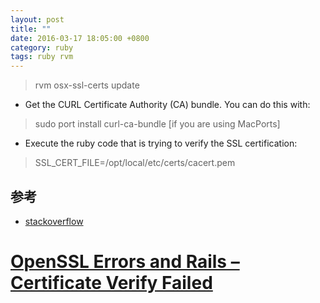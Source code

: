 ```yaml
---
layout: post
title: ""
date: 2016-03-17 18:05:00 +0800
category: ruby
tags: ruby rvm
---
```



> rvm osx-ssl-certs update

* Get the CURL Certificate Authority (CA) bundle. You can do this with:
> sudo port install curl-ca-bundle [if you are using MacPorts]
* Execute the ruby code that is trying to verify the SSL certification: 
> SSL_CERT_FILE=/opt/local/etc/certs/cacert.pem

## 参考
* [stackoverflow](http://stackoverflow.com/questions/4528101/ssl-connect-returned-1-errno-0-state-sslv3-read-server-certificate-b-certificat)
# [OpenSSL Errors and Rails – Certificate Verify Failed](http://railsapps.github.io/openssl-certificate-verify-failed.html)